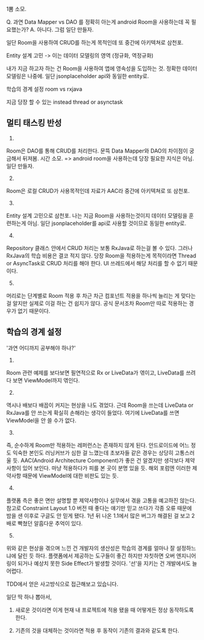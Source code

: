 1뽐 소모.

Q. 과연 Data Mapper vs DAO 를 정확히 아는게
android Room을 사용하는데 꼭 필요했는가?
A. 아니다. 그럼 일단 만들자.

일단 Room을 사용하여 CRUD를 하는게 목적인데 또 중간에 아키텍쳐로 삼천포.

Entity 설계 고민 -> 이는 데이터 모델링의 영역 (정규화, 역정규화)

내가 지금 하고자 하는 건 Room을 사용하여 앱에 영속성을 도입하는 것.
정확한 데이터 모델링은 나중에.
일단 jsonplaceholder api와 동일한 entity로.

학습의 경계 설정
room vs rxjava

지금 당장 할 수 있는 instead thread or asynctask

## 멀티 태스킹 반성

1. 
Room은 DAO를 통해 CRUD를 처리한다. 문뜩 Data Mapper와 DAO의 차이점이 궁금해서 뒤져봄. 시간 소모.
=> android room을 사용하는데 당장 필요한 지식은 아님. 일단 만들자.

2. 
Room은 로컬 CRUD가 사용목적인데 자료가 AAC라 중간에 아키텍쳐로 또 삼천포.

3. 
Entity 설계 고민으로 삼천포. 나는 지금 Room을 사용하는것이지 데이터 모델링을 훈련하는게 아님. 일단 jsonplaceholder를 api로 사용할 것이므로 동일한 entity로.

4.
Repository 클래스 안에서 CRUD 처리는 보통 RxJava로 하는걸 볼 수 있다. 그러나 RxJava의 학습 비용은 결코 적지 않다. 당장 Room을 적용하는게 목적이라면 Thread or AsyncTask로 CRUD 처리를 해야 한다. UI 쓰레드에서 해당 처리를 할 수 없기 때문이다.

5.
머리로는 단계별로 Room 적용 후 차근 차근 컴포넌트 적용을 하나씩 늘리는 게 맞다는 걸 알지만 실제로 이걸 하는 건 쉽지가 않다. 공식 문서조차 Room만 따로 적용하는 경우가 없기 때문이다. 

## 학습의 경계 설정
'과연 어디까지 공부해야 하나?'

1.
Room 관련 예제를 보다보면 필연적으로 Rx or LiveData가 엮이고, LiveData를 쓰려다 보면 ViewModel까지 엮인다. 

2.
역시나 배보다 배꼽이 커지는 현상을 나도 겪었다. 근데 Room을 쓰는데 LiveData or RxJava를 안 쓰는게 확실히 손해라는 생각이 들었다. 여기에 LiveData를 쓰면 ViewModel을 안 쓸 수가 없다.

3.
즉, 순수하게 Room만 적용하는 레퍼런스는 존재하지 않게 된다. 안드로이드에 어느 정도 익숙한 본인도 러닝커브가 심한 걸 느꼈는데 초보자들 같은 경우는 상당히 고통스러울 듯.
AAC(Android Architecture Component)가 좋은 건 알겠지만 생각보다 제약 사항이 있어 보인다. 마냥 적용하다가 피를 본 곳이 분명 있을 듯.  해외 포럼엔 이러한 제약사항 때문에 ViewModel에 대한 비판도 있는 듯.

4.
플랫폼 측은 좋은 면만 설명할 뿐 제약사항이나 실무에서 겪을 고통을 예고하진 않는다. 
참고로 Constraint Layout 1.0 버전 때 좋다는 얘기만 믿고 쓰다가 각종 오류 때문에 밤을 샌 이후로 구글도 안 믿게 됐다. 
1년 뒤 나온 1.1에서 많은 버그가 해결된 걸 보고 2배로 빡쳤던 알흠다운 추억이 있다.

5.
위와 같은 현상을 겪으며 느낀 건 개발자의 생산성은 학습의 경계를 얼마나 잘 설정하느냐에 달린 듯 하다. 플랫폼에서 제공하는 도구들이 좋긴 하지만 자칫하면 오버 엔지니어링이 되거나 예상치 못한 Side Effect가 발생할 것이다.
'선'을 지키는 건 개발에서도 늘 어렵다.


TDD에서 얻은 사고방식으로 접근해보고 있습니다. 

일단 딱 하나 뽑아서,

1. 새로운 것이라면 이게 현재 내 프로젝트에 적용 됐을 때 어떻게든 정상 동작하도록 한다.

2. 기존의 것을 대체하는 것이라면 적용 후 동작이 기존의 결과와 같도록 한다.
